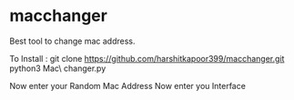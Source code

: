 # macchanger
Best tool to change mac address.

To Install :
git clone https://github.com/harshitkapoor399/macchanger.git
python3 Mac\ changer.py

Now enter your Random Mac Address
Now enter you Interface
